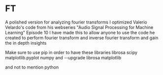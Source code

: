# FT
A polished version for analyzing fourier transforms
I optimized Valerio Velardo's code from his webseries "Audio Signal Processing for Machine Learning" Episode 10
I have made this to allow anyone to use the code he created to perform fourier transform and inverse fourier transform and gain the 
in depth insights

Make sure to use pip in order to have these libraries
librosa
scipy 
matplotlib.pyplot 
numpy
and --upgrade librosa matplotlib

and not to mention python
